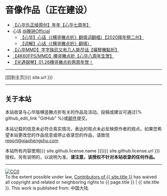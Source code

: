 # 音像作品（正在建设）

- [【心华乐正绫原创】年年【心华七周年】](https://www.bilibili.com/video/BV1wq4y1c7Wv)
- 心话 [@晚钟Official](https://space.bilibili.com/303165863)
    - [【心华】心话（《横竖撇点折》翻填词翻唱）【2020拜年祭二创】](https://www.bilibili.com/video/BV1P7411676g/)
    - [【词解】心话（《横竖撇点折》翻填）](https://www.bilibili.com/read/cv4516314)
- [【心华MMD】字字珠玑又有几人能尽话【橫豎撇點折】](https://www.bilibili.com/video/BV1HD4y197zW/)
- [【4K60FPS/MMD】横竖撇点折【心华八周年生贺】](https://www.bilibili.com/video/BV1RR4y1z7kF/)
- [【光遇钢琴】01.26横竖撇点折两周年贺！](https://www.bilibili.com/video/BV1XP4y1P7kk/)

---

[回到主页]({{ site.url }})

---

## 关于本站

本站收录与心华版横竖撇点折有关的作品及活动。投稿或建议可通过{% github_edit_link "GitHub" %}或[邮件](mailto:contribute@xiaohengshu.com)提交。

本站记载的信息未必符合真实情况，表达的观点未必反映原作者的观点。如果您希望本站更改您的作品信息或停止收录您的作品，请致信[report@xiaohengshu.com](mailto:report@xiaohengshu.com)

本站所有内容使用[{{ site.github.license.name }}]({{ site.github.license.url }})授权。另有说明的，以说明为准。**请注意，该授权不针对本站收录的任何作品。**

---

<p xmlns:dct="http://purl.org/dc/terms/" xmlns:vcard="http://www.w3.org/2001/vcard-rdf/3.0#">
  <a rel="license"
     href="http://creativecommons.org/publicdomain/zero/1.0/">
    <img src="https://licensebuttons.net/p/zero/1.0/88x31.png" style="border-style: none;" alt="CC0" />
  </a>
  <br />
  To the extent possible under law,
  <a rel="dct:publisher"
     href="{{ site.url }}/about">
    <span property="dct:title">Contributors of {{ site.title }}</span></a>
  has waived all copyright and related or neighboring rights to
  <span property="dct:title">{{ page.title }} | {{ site.title }}</span>.
This work is published from:
<span property="vcard:Country" datatype="dct:ISO3166"
      content="CN" about="{{ site.url }}/about">
  中国大陆</span>.
</p>